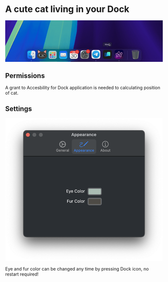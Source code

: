 # A cute cat living in your Dock

![preview](Assets/preview.gif)

## Permissions

A grant to Accesbility for Dock application is needed to calculating position of cat.

## Settings

![settings](Assets/settings.png)

Eye and fur color can be changed any time by pressing Dock icon, no restart required!
